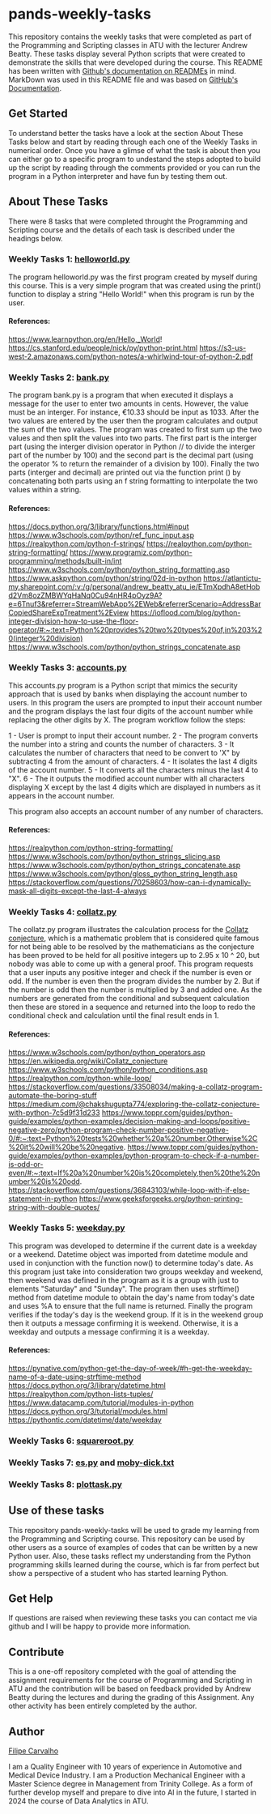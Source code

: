 # pands-weekly-tasks
This repository contains the weekly tasks that were completed as part of the Programming and Scripting classes in ATU with the lecturer Andrew Beatty.
These tasks display several Python scripts that were created to demonstrate the skills that were developed during the course.
This README has been written with [Github's documentation on READMEs](https://docs.github.com/en/repositories/managing-your-repositorys-settings-and-features/customizing-your-repository/about-readmes) in mind.
MarkDown was used in this README file and was based on [GitHub's Documentation](https://docs.github.com/en/get-started/writing-on-github/getting-started-with-writing-and-formatting-on-github/basic-writing-and-formatting-syntax).

## Get Started

To understand better the tasks have a look at the section About These Tasks below and start by reading through each one of the Weekly Tasks in numerical order. Once you have a glimse of what the task is about then you can either go to a specific program to undestand the steps adopted to build up the script by reading through the comments provided or you can run the program in a Python interpreter and have fun by testing them out.

## About These Tasks

There were 8 tasks that were completed throught the Programming and Scripting course and the details of each task is described under the headings below.


### Weekly Tasks 1: [helloworld.py](https://github.com/filipekojak88/pands-weekly-tasks/blob/main/helloworld.py)

The program helloworld.py was the first program created by myself during this course. This is a very simple program that was created using the print() function to display a string "Hello World!" when this program is run by the user. 


#### References:

https://www.learnpython.org/en/Hello,_World!
https://cs.stanford.edu/people/nick/py/python-print.html
https://s3-us-west-2.amazonaws.com/python-notes/a-whirlwind-tour-of-python-2.pdf

### Weekly Tasks 2: [bank.py](https://github.com/filipekojak88/pands-weekly-tasks/blob/main/bank.py)

The program bank.py is a program that when executed it displays a message for the user to enter two amounts in cents. However, the value must be an interger. For instance, €10.33 should be input as 1033. After the two values are entered by the user then the program calculates and output the sum of the two values.
The program was created to first sum up the two values and then split the values into two parts. The first part is the interger part (using the interger division operator in Python // to divide the interger part of the number by 100) and the second part is the decimal part (using the operator % to return the remainder of a division by 100). Finally the two parts (interger and decimal) are printed out via the function print () by concatenating both parts using an f string formatting to interpolate the two values within a string.


#### References:

https://docs.python.org/3/library/functions.html#input
https://www.w3schools.com/python/ref_func_input.asp
https://realpython.com/python-f-strings/
https://realpython.com/python-string-formatting/
https://www.programiz.com/python-programming/methods/built-in/int
https://www.w3schools.com/python/python_string_formatting.asp
https://www.askpython.com/python/string/02d-in-python
https://atlantictu-my.sharepoint.com/:v:/g/personal/andrew_beatty_atu_ie/ETmXpdhA8etHobd2Vm8ozZMBWYqHaNq0Cu94nHR4pOyz9A?e=6Tnuf3&referrer=StreamWebApp%2EWeb&referrerScenario=AddressBarCopiedShareExpTreatment%2Eview
https://ioflood.com/blog/python-integer-division-how-to-use-the-floor-operator/#:~:text=Python%20provides%20two%20types%20of,in%203%20(integer%20division)
https://www.w3schools.com/python/python_strings_concatenate.asp

### Weekly Tasks 3: [accounts.py](https://github.com/filipekojak88/pands-weekly-tasks/blob/main/accounts.py)

This accounts.py program is a Python script that mimics the security approach that is used by banks when displaying the account number to users.
In this program the users are prompted to input their account number and the program displays the last four digits of the account number while replacing the other digits by X.
The program workflow follow the steps: 

1 - User is prompt to input their account number.
2 - The program converts the number into a string and counts the number of characters.
3 - It calculates the number of characters that need to be convert to 'X" by subtracting 4 from the amount of characters.
4 - It isolates the last 4 digits of the account number.
5 - It converts all the characters minus the last 4 to "X".
6 - The it outputs the modified account number with all characters displaying X except by the last 4 digits which are displayed in numbers as it appears in the account number.

This program also accepts an account number of any number of characters.


#### References:

https://realpython.com/python-string-formatting/
https://www.w3schools.com/python/python_strings_slicing.asp
https://www.w3schools.com/python/python_strings_concatenate.asp
https://www.w3schools.com/python/gloss_python_string_length.asp
https://stackoverflow.com/questions/70258603/how-can-i-dynamically-mask-all-digits-except-the-last-4-always

### Weekly Tasks 4: [collatz.py](https://github.com/filipekojak88/pands-weekly-tasks/blob/main/collatz.py)

The collatz.py program illustrates the calculation process for the [Collatz conjecture](https://en.wikipedia.org/wiki/Collatz_conjecture), which is a mathematic problem that is considered quite famous for not being able to be resolved by the mathematicians as the conjecture has been proved to be held for all positive integers up to 2.95 x 10 ^ 20, but nobody was able to come up with a general proof. This program requests that a user inputs any positive integer and check if the number is even or odd. If the number is even then the program divides the number by 2. But if the number is odd then the number is multiplied by 3 and added one. As the numbers are generated from the conditional and subsequent calculation then these are stored in a sequence and returned into the loop to redo the conditional check and calculation until the final result ends in 1.


#### References:

https://www.w3schools.com/python/python_operators.asp
https://en.wikipedia.org/wiki/Collatz_conjecture
https://www.w3schools.com/python/python_conditions.asp
https://realpython.com/python-while-loop/
https://stackoverflow.com/questions/33508034/making-a-collatz-program-automate-the-boring-stuff
https://medium.com/@chakshugupta774/exploring-the-collatz-conjecture-with-python-7c5d9f31d233
https://www.toppr.com/guides/python-guide/examples/python-examples/decision-making-and-loops/positive-negative-zero/python-program-check-number-positive-negative-0/#:~:text=Python%20tests%20whether%20a%20number,Otherwise%2C%20it%20will%20be%20negative.
https://www.toppr.com/guides/python-guide/examples/python-examples/python-program-to-check-if-a-number-is-odd-or-even/#:~:text=If%20a%20number%20is%20completely,then%20the%20number%20is%20odd.
https://stackoverflow.com/questions/36843103/while-loop-with-if-else-statement-in-python
https://www.geeksforgeeks.org/python-printing-string-with-double-quotes/

###  Weekly Tasks 5: [weekday.py](https://github.com/filipekojak88/pands-weekly-tasks/blob/main/weekday.py)

This program was developed to determine if the current date is a weekday or a weekend. Datetime object was imported from datetime module and used in conjunction with the function now() to determine today's date. As this program just take into consideration two groups weekday and weekend, then weekend was defined in the program as it is a group with just to elements "Saturday" and "Sunday". The program then uses strftime() method from datetime module to obtain the day's name from today's date and uses %A to ensure that the full name is returned. Finally the program verifies if the today's day is the weekend group. If it is in the weekend group then it outputs a message confirming it is weekend. Otherwise, it is a weekday and outputs a message confirming it is a weekday.


#### References:

https://pynative.com/python-get-the-day-of-week/#h-get-the-weekday-name-of-a-date-using-strftime-method
https://docs.python.org/3/library/datetime.html
https://realpython.com/python-lists-tuples/
https://www.datacamp.com/tutorial/modules-in-python
https://docs.python.org/3/tutorial/modules.html
https://pythontic.com/datetime/date/weekday

### Weekly Tasks 6: [squareroot.py](https://github.com/filipekojak88/pands-weekly-tasks/blob/main/squareRoot.py)


### Weekly Tasks 7: [es.py](https://github.com/filipekojak88/pands-weekly-tasks/blob/main/es.py) and [moby-dick.txt](https://github.com/filipekojak88/pands-weekly-tasks/blob/main/moby-dick.txt)


### Weekly Tasks 8: [plottask.py](https://github.com/filipekojak88/pands-weekly-tasks/blob/main/plottask.py)


## Use of these tasks

This repository pands-weekly-tasks will be used to grade my learning from the Programming and Scripting course.
This repository can be used by other users as a source of examples of codes that can be written by a new Python user.
Also, these tasks reflect my understanding from the Python programming skills learned during the course, which is far from perfect but show a perspective of a student who has started learning Python.


## Get Help

If questions are raised when reviewing these tasks you can contact me via github and I will be happy to provide more information.

## Contribute

This is a one-off repository completed with the goal of attending the assignment requirements for the course of Programming and Scripting in ATU and the contribution will be based on feedback provided by Andrew Beatty during the lectures and during the grading of this Assignment. 
Any other activity has been entirely completed by the author.


## Author

[Filipe Carvalho](https://www.linkedin.com/in/filipe-carvalho-8146232a/)

I am a Quality Engineer with 10 years of experience in Automotive and Medical Device Industry.
I am a Production Mechanical Engineer with a Master Science degree in Management from Trinity College.
As a form of further develop myself and prepare to dive into AI in the future, I started in 2024 the course of Data Analytics in ATU.
